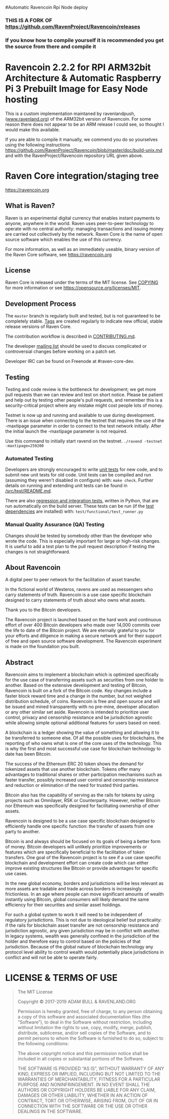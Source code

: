#Automatic Ravencoin Rpi Node deploy

### THIS IS A FORK OF https://github.com/RavenProject/Ravencoin/releases
### If you know how to compile yourself it is recommended you get the source from there and compile it



Ravencoin 2.2.2 for RPI ARM32bit Architecture & Automatic Raspberry Pi 3 Prebuilt Image for Easy Node hosting
==============================================

This is a custom implementation maintaned by ravenlandpush, (www.ravenland.org) of the ARM32bit version of Ravencoin. For some reason there does not appear to be an ARM release I could see, so thought I would make this available. 

If you are able to compile it manually, we commend you do so yourselves using the following instructions https://github.com/RavenProject/Ravencoin/blob/master/doc/build-unix.md and with the RavenProject/Ravencoin repository URL given above.




Raven Core integration/staging tree
=====================================

https://ravencoin.org

What is Raven?
----------------

Raven is an experimental digital currency that enables instant payments to
anyone, anywhere in the world. Raven uses peer-to-peer technology to operate
with no central authority: managing transactions and issuing money are carried
out collectively by the network. Raven Core is the name of open source
software which enables the use of this currency.

For more information, as well as an immediately useable, binary version of
the Raven Core software, see https://ravencoin.org

License
-------

Raven Core is released under the terms of the MIT license. See [COPYING](COPYING) for more
information or see https://opensource.org/licenses/MIT.

Development Process
-------------------

The `master` branch is regularly built and tested, but is not guaranteed to be
completely stable. [Tags](https://github.com/RavenProject/Ravencoin/tags) are created
regularly to indicate new official, stable release versions of Raven Core.

The contribution workflow is described in [CONTRIBUTING.md](CONTRIBUTING.md).

The developer [mailing list](https://lists.linuxfoundation.org/mailman/listinfo/raven-dev)
should be used to discuss complicated or controversial changes before working
on a patch set.

Developer IRC can be found on Freenode at #raven-core-dev.

Testing
-------

Testing and code review is the bottleneck for development; we get more pull
requests than we can review and test on short notice. Please be patient and help out by testing
other people's pull requests, and remember this is a security-critical project where any mistake might cost people
lots of money.

Testnet is now up and running and available to use during development. There is an issue when connecting to the testnet that requires the use of the -maxtipage parameter in order to connect to the test network initially. After the initial launch the -maxtipage parameter is not required.

Use this command to initially start ravend on the testnet. <code>./ravend -testnet -maxtipage=259200</code>

### Automated Testing

Developers are strongly encouraged to write [unit tests](src/test/README.md) for new code, and to
submit new unit tests for old code. Unit tests can be compiled and run
(assuming they weren't disabled in configure) with: `make check`. Further details on running
and extending unit tests can be found in [/src/test/README.md](/src/test/README.md).

There are also [regression and integration tests](/test), written
in Python, that are run automatically on the build server.
These tests can be run (if the [test dependencies](/test) are installed) with: `test/functional/test_runner.py`


### Manual Quality Assurance (QA) Testing

Changes should be tested by somebody other than the developer who wrote the
code. This is especially important for large or high-risk changes. It is useful
to add a test plan to the pull request description if testing the changes is
not straightforward.


About Ravencoin
----------------
A digital peer to peer network for the facilitation of asset transfer.



In the fictional world of Westeros, ravens are used as messengers who carry statements of truth. Ravencoin is a use case specific blockchain designed to carry statements of truth about who owns what assets. 



Thank you to the Bitcoin developers. 

The Ravencoin project is launched based on the hard work and continuous effort of over 400 Bitcoin developers who made over 14,000 commits over the life to date of the Bitcoin project. We are eternally grateful to you for your efforts and diligence in making a secure network and for their support of free and open source software development.  The Ravencoin experiment is made on the foundation you built.


Abstract
----------------
Ravencoin aims to implement a blockchain which is optimized specifically for the use case of transferring assets such as securities from one holder to another. Based on the extensive development and testing of Bitcoin, Ravencoin is built on a fork of the Bitcoin code. Key changes include a faster block reward time and a change in the number, but not weighed distribution schedule, of coins. Ravencoin is free and open source and will be issued and mined transparently with no pre-mine, developer allocation or any other similar set aside. Ravencoin is intended to prioritize user control, privacy and censorship resistance and be jurisdiction agnostic while allowing simple optional additional features for users based on need.



A blockchain is a ledger showing the value of something and allowing it to be transferred to someone else. Of all the possible uses for blockchains, the reporting of who owns what is one of the core uses of the technology.  This is why the first and most successful use case for blockchain technology to date has been Bitcoin.

The success of the Ethereum ERC 20 token shows the demand for tokenized assets that use another blockchain.  Tokens offer many advantages to traditional shares or other participation mechanisms such as faster transfer, possibly increased user control and censorship resistance and reduction or elimination of the need for trusted third parties.

Bitcoin also has the capability of serving as the rails for tokens by using projects such as Omnilayer, RSK or Counterparty. However, neither Bitcoin nor Ethereum was specifically designed for facilitating ownership of other assets. 

Ravencoin is designed to be a use case specific blockchain designed to efficiently handle one specific function: the transfer of assets from one party to another.

Bitcoin is and always should be focused on its goals of being a better form of money. Bitcoin developers will unlikely prioritize improvements or features which are specifically beneficial to the facilitation of token transfers.  One goal of the Ravencoin project is to see if a use case specific blockchain and development effort can create code which can either improve existing structures like Bitcoin or provide advantages for specific use cases.

In the new global economy, borders and jurisdictions will be less relevant as more assets are tradable and trade across borders is increasingly frictionless. In an age where people can move significant amounts of wealth instantly using Bitcoin, global consumers will likely demand the same efficiency for their securities and similar asset holdings.

For such a global system to work it will need to be independent of regulatory jurisdictions.  This is not due to ideological belief but practicality: if the rails for blockchain asset transfer are not censorship resistance and jurisdiction agnostic, any given jurisdiction may be in conflict with another.  In legacy systems, wealth was generally confined in the jurisdiction of the holder and therefore easy to control based on the policies of that jurisdiction. Because of the global nature of blockchain technology any protocol level ability to control wealth would potentially place jurisdictions in conflict and will not be able to operate fairly.  


# LICENSE & TERMS OF USE

> The MIT License
>
> Copyright © 2017-2019 ADAM BULL & RAVENLAND.ORG
>
> Permission is hereby granted, free of charge, to any person obtaining a copy of this software and associated documentation files (the “Software”), to deal in the Software without restriction, including without limitation the rights to use, copy, modify, merge, publish, distribute, sublicense, and/or sell copies of the Software, and to permit persons to whom the Software is furnished to do so, subject to the following conditions:
>
> The above copyright notice and this permission notice shall be included in all copies or substantial portions of the Software.
>
> THE SOFTWARE IS PROVIDED “AS IS”, WITHOUT WARRANTY OF ANY KIND, EXPRESS OR IMPLIED, INCLUDING BUT NOT LIMITED TO THE WARRANTIES OF MERCHANTABILITY, FITNESS FOR A PARTICULAR PURPOSE AND NONINFRINGEMENT. IN NO EVENT SHALL THE AUTHORS OR COPYRIGHT HOLDERS BE LIABLE FOR ANY CLAIM, DAMAGES OR OTHER LIABILITY, WHETHER IN AN ACTION OF CONTRACT, TORT OR OTHERWISE, ARISING FROM, OUT OF OR IN CONNECTION WITH THE SOFTWARE OR THE USE OR OTHER DEALINGS IN THE SOFTWARE.
